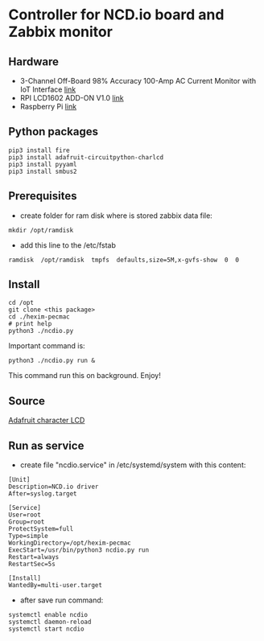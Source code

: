 # Controller for NCD.io board and Zabbix monitor

## Hardware

- 3-Channel Off-Board 98% Accuracy 100-Amp AC Current Monitor with IoT Interface [link](https://store.ncd.io/product/3-channel-off-board-98-accuracy-100-amp-ac-current-monitor-with-iot-interface/?attribute_pa_amperage=20-amp)
- RPI LCD1602 ADD-ON V1.0 [link](https://www.itead.cc/wiki/RPI_LCD1602_ADD-ON_V1.0)
- Raspberry Pi [link](https://www.raspberrypi.org/products/)

## Python packages

```
pip3 install fire
pip3 install adafruit-circuitpython-charlcd
pip3 install pyyaml
pip3 install smbus2
```

## Prerequisites

- create folder for ram disk where is stored zabbix data file:
```
mkdir /opt/ramdisk
```
- add this line to the /etc/fstab
```
ramdisk  /opt/ramdisk  tmpfs  defaults,size=5M,x-gvfs-show  0  0
```

## Install
```
cd /opt
git clone <this package>
cd ./hexim-pecmac
# print help
python3 ./ncdio.py
```
Important command is:
```
python3 ./ncdio.py run &
```
This command run this on background.
Enjoy!

## Source
[Adafruit character LCD](https://learn.adafruit.com/character-lcds/python-circuitpython)

## Run as service

- create file "ncdio.service" in /etc/systemd/system with this content:
```
[Unit]
Description=NCD.io driver
After=syslog.target

[Service]
User=root
Group=root
ProtectSystem=full
Type=simple
WorkingDirectory=/opt/hexim-pecmac
ExecStart=/usr/bin/python3 ncdio.py run
Restart=always
RestartSec=5s

[Install]
WantedBy=multi-user.target
```
- after save run command:
```
systemctl enable ncdio
systemctl daemon-reload
systemctl start ncdio
```
